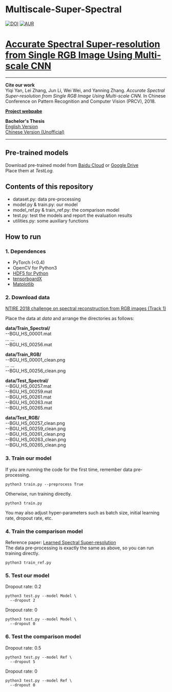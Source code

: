 # Multiscale-Super-Spectral  

[![DOI](https://zenodo.org/badge/DOI/10.5281/zenodo.1286315.svg)](https://doi.org/10.5281/zenodo.1286315)
[![AUR](https://img.shields.io/aur/license/yaourt.svg?style=plastic)](LICENSE)   

# [Accurate Spectral Super-resolution from Single RGB Image Using Multi-scale CNN](https://arxiv.org/abs/1806.03575)

***
**Cite our work**  
Yiqi Yan, Lei Zhang, Jun Li, Wei Wei, and Yanning Zhang. *Accurate Spectral Super-resolution from Single RGB Image Using Multi-scale CNN.* In Chinese Conference on Pattern Recognition and Computer Vision (PRCV), 2018.

[**Project webpabe**](https://saoyan.github.io/posts/2018/06/09)  

**Bachelor's Thesis**  
[English Version](https://saoyan.github.io/assets/Bachelor-Thesis/Bachelor-Thesis.pdf)  
[Chinese Version (Unofficial)](https://saoyan.github.io/assets/Bachelor-Thesis/Bachelor-Thesis-CHN.pdf)  

***

## Pre-trained models  
Download pre-trained model from [Baidu Cloud](https://pan.baidu.com/s/1E-cJM4ftyTzbprFFGMz3dQ) or [Google Drive](https://drive.google.com/open?id=1ufcRw8P3bWSpsNB_4o88qjUldOtmqNMM)  
Place them at *TestLog*.

## Contents of this repository  
* dataset.py: data pre-processing
* model.py & train.py: our model
* model_ref.py & train_ref.py: the comparison model
* test.py: test the models and report the evaluation results
* utilities.py: some auxiliary functions

## How to run  

### 1. Dependences  
* PyTorch (<0.4)  
* OpenCV for Python3
* [HDF5 for Python](http://www.h5py.org/)
* [tensorboardX](https://github.com/lanpa/tensorboard-pytorch)
* [Matplotlib](https://matplotlib.org/)

### 2. Download data  

[NTIRE 2018 challenge on spectral reconstruction from RGB images (Track 1)](https://competitions.codalab.org/competitions/18034)  

Place the data at *data* and arrange the directories as follows:

**data/Train_Spectral/**  
--BGU_HS_00001.mat  
... ...  
--BGU_HS_00256.mat  

**data/Train_RGB/**  
--BGU_HS_00001_clean.png  
... ...  
--BGU_HS_00256_clean.png  

**data/Test_Spectral/**  
--BGU_HS_00257.mat  
--BGU_HS_00259.mat  
--BGU_HS_00261.mat  
--BGU_HS_00263.mat  
--BGU_HS_00265.mat  

**data/Test_RGB/**  
--BGU_HS_00257_clean.png  
--BGU_HS_00259_clean.png  
--BGU_HS_00261_clean.png  
--BGU_HS_00263_clean.png  
--BGU_HS_00265_clean.png  

### 3. Train our model  
If you are running the code for the first time, remember data pre-processing.  
```
python3 train.py --preprocess True
```
Otherwise, run training directly.  
```
python3 train.py
```
You may also adjust hyper-parameters such as batch size, initial learning rate, dropout rate, etc.

### 4. Train the comparison model  
Reference paper: [Learned Spectral Super-resolution](https://arxiv.org/abs/1703.09470)  
The data pre-processing is exactly the same as above, so you can run training directly.
```
python3 train_ref.py
```

### 5. Test our model  
Dropout rate: 0.2
```
python3 test.py --model Model \
  --dropout 2
```
Dropout rate: 0
```
python3 test.py --model Model \
  --dropout 0
```

### 6. Test the comparison model
Dropout rate: 0.5
```
python3 test.py --model Ref \
  --dropout 5
```
Dropout rate: 0
```
python3 test.py --model Ref \
  --dropout 0
```
